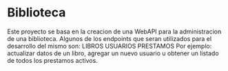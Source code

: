 # Biblioteca
Este proyecto se basa en la creacion de una WebAPI para la administracion de una biblioteca. Algunos de los endpoints que seran utilizados para el desarrollo del mismo son:
LIBROS
USUARIOS
PRESTAMOS
Por ejemplo: actualizar datos de un libro, agregar un nuevo usuario u obtener un listado de todos los prestamos activos.
